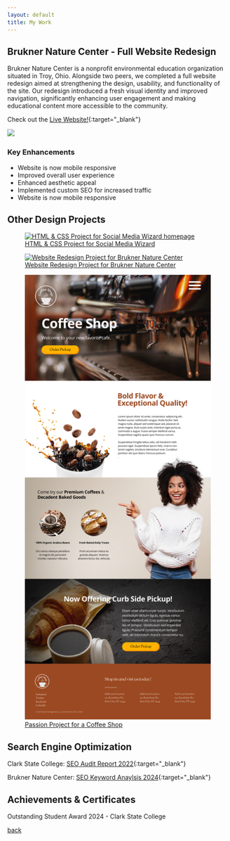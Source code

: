 ```yaml
---
layout: default
title: My Work
---
```


## Brukner Nature Center - Full Website Redesign

Brukner Nature Center is a nonprofit environmental education organization situated in Troy, Ohio. Alongside two peers, we completed a full website redesign aimed at strengthening the design, usability, and functionality of the site. Our redesign introduced a fresh visual identity and improved navigation, significantly enhancing user engagement and making educational content more accessible to the community.

Check out the [Live Website!](https://www.bruknernaturecenter.com/){:target="_blank"}

<div class="float">
<div class="div2">
<img src="img/bruknerredesign/bruknerbirdvista.png">
</div>

<div class="div1">
<h3>Key Enhancements</h3>
<ul>
	<li>
		Website is now mobile responsive
	</li>
	<li>
		Improved overall user experience
	</li>
	<li>
		Enhanced aesthetic appeal
	</li>
	<li>
		Implemented custom SEO for increased traffic
	</li>
	<li>
		Website is now mobile responsive
	</li>
</ul>
</div>

</div>

## Other Design Projects
<!-- 1x3 gallery -->
<div class="second-gallery">
		<a href="img/wizard.png" target="_blank" class="gallery__link">
			<figure class="gallery__thumb">
				<img src="img/wizard.png" alt="HTML & CSS Project for Social Media Wizard homepage" class="gallery__image">
				<figcaption class="gallery__caption">HTML & CSS Project for Social Media Wizard</figcaption>
			</figure>
		</a>

<a href="img/bruknerredesign2022.png" target="_blank" class="gallery__link">
			<figure class="gallery__thumb">
				<img src="img/bruknerredesign2022.png" alt="Website Redesign Project for Brukner Nature Center" class="gallery__image">
				<figcaption class="gallery__caption">Website Redesign Project for Brukner Nature Center</figcaption>
			</figure>
		</a>

<a href="img/coffeeshop.png" target="_blank" class="gallery__link">
			<figure class="gallery__thumb">
				<img src="img/coffeeshop.png" alt="Passion Project for a Coffee Shop homepage." class="gallery__image">
				<figcaption class="gallery__caption">Passion Project for a Coffee Shop</figcaption>
			</figure>
		</a>
</div>



<!-- 2x2 gallery 
<div class="gallery-body">
<ul>
	<li>
		<a href="img/wizard.png" target="_blank">
			<figure>
				<img src='img/wizard.png' alt='HTML and CSS page for Social Media Wizard Website Homepage'>
				<figcaption>The Social Media Wizard</figcaption>
			</figure>
		</a>
	</li>
	<li>
		<a href="img/bruknerredesign2022.png" target="_blank">
			<figure>
				<img src='img/bruknerredesign2022.png' alt='HTML and CSS page for Brukner Nature Center Website Redesign Homepage'>
				<figcaption>Brukner Nature Center</figcaption>
			</figure>
		</a>
	</li>
	<li>
		<a href="img/coffeeshop.png" target="_blank">
			<figure>
				<img src='img/coffeeshop.png' alt='HTML and CSS page for a Coffee Shop Homepage'>
				<figcaption>Coffee Shop</figcaption>
			</figure>
		</a>
	</li>
	<li>
		<a href="">
			<figure>
				<img src='https://images.unsplash.com/photo-1568444438385-ece31a33ce78?crop=entropy&cs=tinysrgb&fit=max&fm=jpg&ixid=MnwxNDU4OXwwfDF8cmFuZG9tfHx8fHx8fHx8MTYzNDA1MjA5OA&ixlib=rb-1.2.1&q=80&w=400' alt='Person hiking on a trail through mountains while taking a photo with phone'>
				<figcaption>Hiking trails</figcaption>
			</figure>
		</a>
	</li>
</ul>
</div>
-->

## Search Engine Optimization
Clark State College: [SEO Audit Report 2022](./clarkstateseo){:target="_blank"}

Brukner Nature Center: [SEO Keyword Anaylsis 2024](./bruknerseo.pdf){:target="_blank"}

## Achievements & Certificates

Outstanding Student Award 2024 - Clark State College


[back](./)
